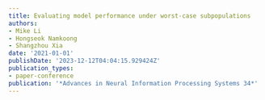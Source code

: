 ```yaml
---
title: Evaluating model performance under worst-case subpopulations
authors:
- Mike Li
- Hongseok Namkoong
- Shangzhou Xia
date: '2021-01-01'
publishDate: '2023-12-12T04:04:15.929424Z'
publication_types:
- paper-conference
publication: '*Advances in Neural Information Processing Systems 34*'
---
```

